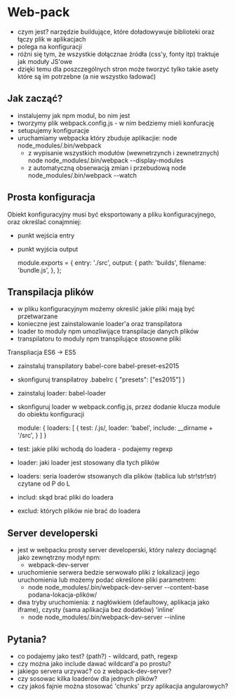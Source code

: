 Web-pack
========

- czym jest? narzędzie buildujące, które doładowywuje biblioteki oraz łączy plik w aplikacjach
- polega na konfiguracji
- różni się tym, że wszystkie dołącznae źródła (css'y, fonty itp) traktuje jak moduły JS'owe
- dzięki temu dla poszczególnych stron może tworzyć tylko takie asety które są im potrzebne (a nie wszystko ładować)

Jak zacząć?
-----------

- instalujemy jak npm modul, bo nim jest
- tworzymy plik webpack.config.js - w nim bedziemy mieli konfurację
- setupujemy konfiguracje
- uruchamiamy webpacka który zbuduje aplikacjie: node node_modules/.bin/webpack
  - z wypisanie wszystkich modułów (wewnetrzynch i zewnetrznych) node node_modules/.bin/webpack --display-modules
  - z automatyczną obserwacją zmian i przebudową node node_modules/.bin/webpack --watch

Prosta konfiguracja
-------------------

Obiekt konfiguracyjny musi być eksportowany a pliku konfiguracyjnego, oraz określać conajmniej:
- punkt wejścia entry
- punkt wyjścia output


    module.exports = {
        entry:  './src',
        output: {
            path:     'builds',
            filename: 'bundle.js',
        },
    };

Transpilacja plików
-------------------

- w pliku konfiguracyjnym możemy okreslić jakie pliki mają być przetwarzane
- konieczne jest zainstalowanie loader'a oraz transpilatora
- loader to moduly npm umozliwijące transpilacje danych plików
- transpilatoru to moduly npm transpilujące stosowne pliki

Transpliacja ES6 -> ES5

- zainstaluj transpilatory babel-core babel-preset-es2015
- skonfiguruj transpilatroy .babelrc { "presets": ["es2015"] }
- zainstaluj loader: babel-loader
- skonfiguruj loader w webpack.config.js, przez dodanie klucza module do obiektu konfiguracji


    module: {
        loaders: [
            {
                test:   /\.js/,
                loader: 'babel',
                include: __dirname + '/src',
            }
        ]
    }

- test: jakie pliki wchodą do loadera - podajemy regexp
- loader: jaki loader jest stosowany dla tych plików
- loaders: seria loaderów stsowanych dla plików (tablica lub str!str!str) czytane od P do L
- includ: skąd brać pliki do loadera
- exclud: których plików nie brać do loadera

Server developerski
-------------------

- jest w webpacku prosty server developerski, który nalezy dociagnąć jako zewnętrzny modył npm:
  - webpack-dev-server
- uruchomienie serwera bedzie serwowało pliki z lokalizacji jego uruchomienia lub możemy podać określone pliki parametrem:
  - node node_modules/.bin/webpack-dev-server --content-base podana-lokacja-plików/
- dwa tryby uruchomienia: z nagłówkiem (defaultowy, aplikacja jako iframe), czysty (sama aplikacjia bez dodatków) 'inline'
  - node node_modules/.bin/webpack-dev-server --inline

Pytania?
--------

- co podajemy jako test? (path?) - wildcard, path, regexp
- czy można jako include dawać wildcard'a po prostu?
- jakiego servera urzywać? co z webpack-dev-server?
- czy sosowac kilka loaderów dla jednych plików?
- czy jakoś fajnie można stosować 'chunks' przy aplikacjia angularowych?
